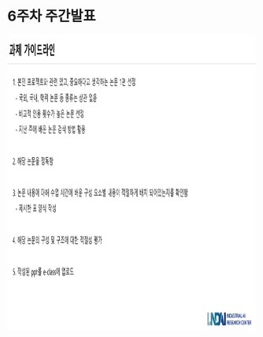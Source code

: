 # **6주차 주간발표** 

<p align="left" margin=100>  <img src="https://github.com/kjj3436/industrial-AI/blob/master/images/2021-09-16논문분석과제_1.png"  width="900" height="600"> </p>
